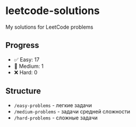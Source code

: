 # leetcode-solutions
My solutions for LeetCode problems

## Progress
- ✅ Easy: 17
- 🔄 Medium: 1  
- ❌ Hard: 0

## Structure
- `/easy-problems` - легкие задачи
- `/medium-problems` - задачи средней сложности  
- `/hard-problems` - сложные задачи
